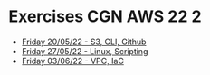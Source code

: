 # Exercises CGN AWS 22 2

- [Friday 20/05/22 - S3, CLI, Github](22-05-20_S3-CLI-Actions/README.md)
- [Friday 27/05/22 - Linux, Scripting](22-05-27_linux_scripting/README.md)
- [Friday 03/06/22 - VPC, IaC](22-06-03_vpc_iac/README.md)
